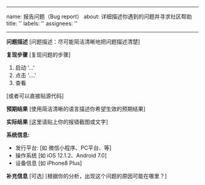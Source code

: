 <!--
 * @Descripttion: 
 * @Author: yu@w
 * @Date: 2022-11-29 17:27:55
-->
---
name: 报告问题（Bug report）
about: 详细描述你遇到的问题并寻求社区帮助
title: ''
labels: ''
assignees: ''

---

**问题描述**
[问题描述：尽可能简洁清晰地把问题描述清楚]

**复现步骤**
[复现问题的步骤]
1.  启动 '...'
2. 点击  '....'
3. 查看

[或者可以直接贴源代码]

**预期结果**
[使用简洁清晰的语言描述你希望生效的预期结果]

**实际结果**
[这里请贴上你的报错截图或文字]


**系统信息:**
 - 发行平台: [如 微信小程序、PC平台、等]
 - 操作系统 [如 iOS 12.1.2、Android 7.0]
 - 设备信息 [如 iPhone8 Plus]


**补充信息**
[可选]
[根据你的分析，出现这个问题的原因可能在哪里？]
